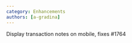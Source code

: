 ```yaml
---
category: Enhancements
authors: [a-gradina]
---
```


Display transaction notes on mobile, fixes #1764
